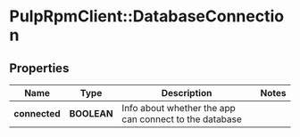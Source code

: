 # PulpRpmClient::DatabaseConnection

## Properties
Name | Type | Description | Notes
------------ | ------------- | ------------- | -------------
**connected** | **BOOLEAN** | Info about whether the app can connect to the database | 


